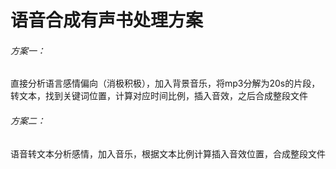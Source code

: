 # 语音合成有声书处理方案
###### 方案一：
直接分析语言感情偏向（消极积极），加入背景音乐，将mp3分解为20s的片段，转文本，找到关键词位置，计算对应时间比例，插入音效，之后合成整段文件
###### 方案二：
语音转文本分析感情，加入音乐，根据文本比例计算插入音效位置，合成整段文件
